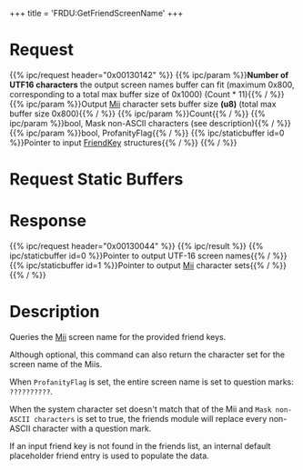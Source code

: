 +++
title = 'FRDU:GetFriendScreenName'
+++

# Request

{{% ipc/request header="0x00130142" %}}
{{% ipc/param %}}<b>Number of UTF16 characters</b> the output screen names buffer can fit (maximum 0x800, corresponding to a total max buffer size of 0x1000) (Count \* 11){{% / %}}
{{% ipc/param %}}Output [Mii](Mii#mii_format "wikilink") character sets buffer size <b>(u8)</b> (total max buffer size 0x800){{% / %}}
{{% ipc/param %}}Count{{% / %}}
{{% ipc/param %}}bool, Mask non-ASCII characters (see description){{% / %}}
{{% ipc/param %}}bool, ProfanityFlag{{% / %}}
{{% ipc/staticbuffer id=0 %}}Pointer to input [FriendKey](Friend_Services#friendkey "wikilink") structures{{% / %}}
{{% / %}}

# Request Static Buffers

# Response

{{% ipc/request header="0x00130044" %}}
{{% ipc/result %}}
{{% ipc/staticbuffer id=0 %}}Pointer to output UTF-16 screen names{{% / %}}
{{% ipc/staticbuffer id=1 %}}Pointer to output [Mii](Mii#mii_format "wikilink") character sets{{% / %}}
{{% / %}}

# Description

Queries the [Mii](Mii#mii_format "wikilink") screen name for the provided friend keys.

Although optional, this command can also return the character set for the screen name of the Miis.

When `ProfanityFlag` is set, the entire screen name is set to question marks: `??????????`.

When the system character set doesn't match that of the Mii and `Mask non-ASCII characters` is set to true, the friends module will replace every non-ASCII character with a question mark.

If an input friend key is not found in the friends list, an internal default placeholder friend entry is used to populate the data.
